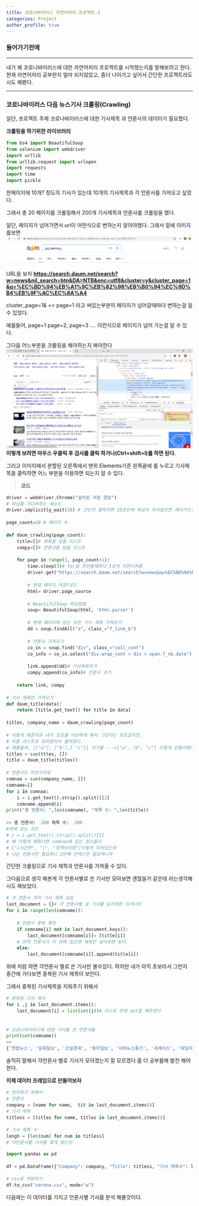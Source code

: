 ```yaml
---
title: 코로나바이러스 자연어처리 프로젝트-1
categories: Project
author_profile: true
---
```

### 들어가기전에
---
내가 왜 코로나바이러스에 대한 자연어처리 프로젝트를 시작했는지를 말해보려고 한다. 현재 자연어처리 공부한지 얼마 되지않았고, 좀더 나아가고 싶어서 간단한 프로젝트라도 시도 해봤다.

---
### 코로나바이러스 다음 뉴스기사 크롤링(Crawling)
일단, 프로젝트 주제 코로나바이러스에 대한 기사제목 과 언론사의 데이터가 필요했다.

>


**크롤링을 하기위한 라이브러리**
```python
from bs4 import BeautifulSoup
from selenium import webdriver
import urllib
from urllib.request import urlopen
import requests
import time
import pickle
```
한페이지에 10개? 정도의 기사가 있는데 10개의 기사제목과 각 언론사를 가져오고 싶었다.

그래서 총 20 페이지를 크롤링해서 200개 기사제목과 언론사를 크롤링을 했다.

일단, 페이지가 넘어가면서 url이 어떤식으로 변하는지 알아야했다. 그래서 밑에 이미지를보면 
<img src="/assets/images/코로나.png">

URL을 보자
**https://search.daum.net/search?w=news&nil_search=btn&DA=NTB&enc=utf8&cluster=y&cluster_page=1&q=%EC%BD%94%EB%A1%9C%EB%82%98%EB%B0%94%EC%9D%B4%EB%9F%AC%EC%8A%A4**

cluster_page=1& << page=1 라고 써있는부분이 페이지가 넘어갈때마다 변하는걸 알수 있었다.

예를들어, page=1 page=2, page=3 .... 이런식으로 페이지가 넘어 가는걸 알 수 있다.

그다음 어느부분을 크롤링을 해야하는지 봐야한다
<img src= "/assets/images/코로나2.png">
**이렇게 보려면 마우스 우클릭 후 검사를 클릭 하거나(Ctrl+shift+I)를 하면 된다.**

그리고 이미지에서 분할된 오른쪽에서 맨위 Elements기준 왼쪽끝에 를 누르고 기사제목을 클릭하면 어느 부분을 이용하면 되는지 알 수 있다.

>**코드**

```python
driver = webdriver.Chrome("설치된 저장 경로")
# 파싱을 기다려주는 메소드
driver.implicitly_wait(10) # 간단히 말하자면 10초안에 파싱이 되지않으면 에러가뜨고 종료.

page_count=20 # 페이지 수

def daum_crawling(page_count):
    title=[]# 제목을 담을 리스트
    compy=[]# 언론사를 담을 리스트

    for page in range(1, page_count+1):
        time.sleep(3)# for을 한번돌때마다 3초씩 지연시켜줌
        driver.get("https://search.daum.net/search?w=news&q=%EC%BD%94%EB%A1%9C%EB%82%98%EB%B0%94%EC%9D%B4%EB%9F%AC%EC%8A%A4&DA=PGD&spacing=0&p="+str(page))# 크롤링 할 사이트 호출
        
        # 현재 페이지 저장?로드
        html= driver.page_source

        # BeautifulSoup 파싱방법
        soup= BeautifulSoup(html, 'html.parser')

        # 현재 페이지에 있는 모든 기사 제목 가져오기
        dd = soup.findAll("a", class_="f_link_b")

        # 언론사 가져오기
        co_in = soup.find("div", class_="coll_cont")
        co_info = co_in.select("div.wrap_cont > div > span.f_nb.date")

        link.append(dd)# 기사제목추가
        compy.append(co_info)# 언론사 추가
        
    return link, compy

# 기사 제목만 가져오기
def daum_title(data):
    return [title.get_text() for title in data]

titles, company_name = daum_crawling(page_count)

# 이렇게 해준이유 내가 코르를 이상하게 짜서 그런지는 모르겠지만,
# 이중 리스트로 되어있어서 풀어줬다.
# 예를들어, [["a"], ["b"],[ "c"]] 이거를 --->["a", "b", "c"] 이렇게 만들어줬다
titles = sum(ttles, [])
title = daum_title(titles))

# 언론사도 마찬가지로
comnaa = sum(company_name, [])
comname=[]
for i in comnaa:
    i = i.get_text().strip().split()[2]
    comname.append(i)
print("총 언론사: ",len(comname), "제목 수: ",len(title))

>> 총 언론사:  200 제목 수:  200
#위에 있는 코드 
# i = i.get_text().strip().split()[2]
# 왜 이렇게 해줬냐면 comnaa에 있는 원소들이 
# ["1시간전", "|", "정책브리핑"]이렇게 되어있는데 
# 나는 언론사만 필요하니 2번째 인덱스만 필요하니까
```
간단한 크롤링으로 기사 제목과 언론사를 가져올 수 있다. 

그다음으로 생각 해본게 각 언론사별로 쓴 기사만 모아보면 괜찮을거 같은데 라는생각해 시도 해보았다.

```python
# 각 언론사 끼리 기사 제목 모음 
last_document = {}# 각 언론사별 로 기사를 담기위한 딕셔너리
for i in range(len(comname)):
    
    # 언론사 중복 확인 
    if comname[i] not in last_document.keys():
        last_document[comname[i]]= [title[i]]
    # 만약 언론사가 키 안에 있으면 제목만 넣어주면 된다.
    else:
        last_document[comname[i]].append(title[i])
```
위에 처럼 하면 각언론사 별로 쓴 기사만 볼수있다. 하지만 내가 아직 초보라서 그런지 중간에 가다보면 중복된 기사 제목이 보인다. 

그래서 중복된 기사제목을 지워주기 위해서

```python
# 중복된 기사 제거
for i ,j in last_document.items():
    last_document[i] = list(set(j))# 리스트 안에 set을 해주었다


# 코로나바이러스에 대한 기사를 쓴 언론사들
print(set(comname))
>> 
{'연합뉴스', '문화일보', '건설경제', '동아일보', '내외뉴스통신', '세계비즈', '데일리안', '분당신문', '이데이뉴스닷컴', '정읍시사', '시사저널', 'KBS', '연합인포맥스', '서산인터넷뉴스', '아이뉴스24', '아시아아츠', '글로벌이코노믹', '주간경향', '공감신문', '스포츠동아', '국제신문', '조선일보', '동아사이언스', 'MBN', '이코노미톡뉴스', '정책브리핑', 'BBS', '세계일보', '국민일보', '한국면세뉴스', '팜뉴스', 'SBS', '뉴스한국', '메디칼트리뷴', '전자신문', '한국공보뉴스', '스포츠조선', '지디넷코리아', '글로벌경제신문', '일간투데이', '쿠키뉴스', '스트레이트뉴스', '영천인터넷뉴스', '매일경제', '한국경제', '천지일보', '중앙일보', '스타투데이', '뉴시스', '코메디닷컴', '머니투데이', '청년일보', 'YTN', '한국경제TV', '매일신문', '경남에나뉴스', '일요신문', '오마이뉴스'}
```

솔직히 말해서 각언론사 별로 기사가 모아졌는지 잘 모르겠다 좀 더 공부를해 발전 해야한다.

**이제 데이터 프레임으로 만들어보자**

```python
# 정리하기 위해서 
# 언론사 
company = [name for name,  tit in last_document.items()] 
# 기사 제목
titless = [titles for name, titles in last_document.items()]

# 기사 제목 수
lengh = [len(num) for num in titless] 
# 각언론사별 기사를 몇개 썼는지 
```

```python
import pandas as pd 

df = pd.DataFrame({"Company": company, "Title": titless, "기사 제목수": lengh})

# csv로 저장하기 
df.to_csv("corona.csv", mode="w") 
```
다음에는 이 데이터를 가지고 언론사별 기사를 분석 해볼것이다.


